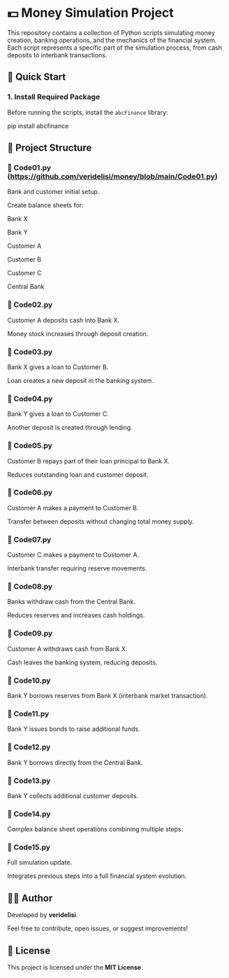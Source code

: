 # 💵 Money Simulation Project

This repository contains a collection of Python scripts simulating money creation, banking operations, and the mechanics of the financial system. Each script represents a specific part of the simulation process, from cash deposits to interbank transactions.

## 🚀 Quick Start

### 1. Install Required Package

Before running the scripts, install the `abcFinance` library:

pip install abcfinance

## 📂 Project Structure
### 📄 Code01.py (https://github.com/veridelisi/money/blob/main/Code01.py)
Bank and customer initial setup.

Create balance sheets for:

Bank X

Bank Y

Customer A

Customer B

Customer C

Central Bank

###  📄 Code02.py
Customer A deposits cash into Bank X.

Money stock increases through deposit creation.

###  📄 Code03.py
Bank X gives a loan to Customer B.

Loan creates a new deposit in the banking system.

###  📄 Code04.py
Bank Y gives a loan to Customer C.

Another deposit is created through lending.

### 📄 Code05.py
Customer B repays part of their loan principal to Bank X.

Reduces outstanding loan and customer deposit.

### 📄 Code06.py
Customer A makes a payment to Customer B.

Transfer between deposits without changing total money supply.

### 📄 Code07.py
Customer C makes a payment to Customer A.

Interbank transfer requiring reserve movements.

### 📄 Code08.py
Banks withdraw cash from the Central Bank.

Reduces reserves and increases cash holdings.

### 📄 Code09.py
Customer A withdraws cash from Bank X.

Cash leaves the banking system, reducing deposits.

### 📄 Code10.py
Bank Y borrows reserves from Bank X (interbank market transaction).

### 📄 Code11.py
Bank Y issues bonds to raise additional funds.

### 📄 Code12.py
Bank Y borrows directly from the Central Bank.

### 📄 Code13.py
Bank Y collects additional customer deposits.

### 📄 Code14.py
Complex balance sheet operations combining multiple steps.

### 📄 Code15.py
Full simulation update.

Integrates previous steps into a full financial system evolution.


## 👨‍💻 Author

Developed by **veridelisi**.

Feel free to contribute, open issues, or suggest improvements!

## 📜 License

This project is licensed under the **MIT License**.
